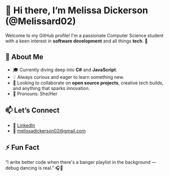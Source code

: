 # 👋 Hi there, I’m Melissa Dickerson (@Melissard02)

Welcome to my GitHub profile! I'm a passionate Computer Science student with a keen interest in **software development** and all things **tech**. 🚀

## 👀 About Me
- 🎓 Currently diving deep into **C#** and **JavaScript**.
- 💡 Always curious and eager to learn something new.
- 🤝 Looking to collaborate on **open source projects**, creative tech builds, and anything that sparks innovation.
- 🌈 Pronouns: She/Her

## 📫 Let’s Connect
- 💼 [LinkedIn](https://www.linkedin.com/in/melissa-r-dickerson)
- 📧 melissadickerson02@gmail.com

## ⚡ Fun Fact
“I write better code when there's a banger playlist in the background — debug dancing is real.” 🎧💃

<!---
Melissard02/Melissard02 is a ✨ special ✨ repository because its `README.md` (this file) appears on your GitHub profile.
You can click the Preview link to take a look at your changes.
--->
